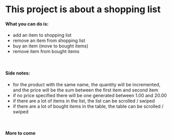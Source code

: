 # This project is about a shopping list

#### What you can do is:
* add an item to shopping list
* remove an item from shopping list
* buy an item (move to bought items)
* remove item from bought items

<br />

#### Side notes:
* for the product with the same name, the quantity will be incremented, and the price will be the sum between the first item and second item
* if no price specified there will be one generated between 1.00 and 20.00
* if there are a lot of items in the list, the list can be scrolled / swiped
* if there are a lot of bought items in the table, the table can be scrolled / swiped

<br />

#### More to come